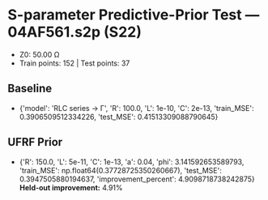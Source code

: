 # S-parameter Predictive-Prior Test — 04AF561.s2p (S22)
- Z0: 50.00 Ω
- Train points: 152  |  Test points: 37

## Baseline
- {'model': 'RLC series -> Γ', 'R': 100.0, 'L': 1e-10, 'C': 2e-13, 'train_MSE': 0.3906509512334226, 'test_MSE': 0.41513309088790645}

## UFRF Prior
- {'R': 150.0, 'L': 5e-11, 'C': 1e-13, 'a': 0.04, 'phi': 3.141592653589793, 'train_MSE': np.float64(0.37728725350260667), 'test_MSE': 0.3947505880194637, 'improvement_percent': 4.9098718738242875}
**Held-out improvement:** 4.91%